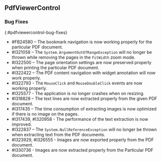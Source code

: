## PdfViewerControl

### Bug Fixes
{:#pdfviewercontrol-bug-fixes}
* \#FB24580 – The bookmark navigation is now working properly for the particular PDF document. 
* \#I321058 – The `System.ArgumentOutOfRangeException` will no longer be thrown while removing the pages in the `FitWidth` zoom mode.
* \#I322500 – The page orientation settings are now preserved properly when printing the particular PDF document.
* \#I322422 – The PDF content navigation with widget annotation will now work properly.
* \#I322793 - The `MouseClick` and `MouseDoubleClick` events are now working properly. 
* \#I325577 - The application is no longer crashes when on resizing.
* \#I318828 – The text lines are now extracted properly from the given PDF document.
* \#I317435 – The time consumption of extracting images is now optimized if there is no image on the pages.
* \#I317439, #I320958 - The performance of the text extraction is now improved.
* \#I322837 – The `System.NullReferenceException` will no longer be thrown when extracting text from the PDF documents.
* \#I323929, #I326555 - Images are now exported properly from the PDF document.
* \#I330736 - Images are now extracted properly from the Particular PDF document.
